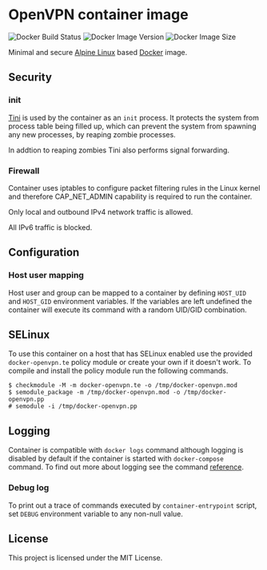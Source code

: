 # OpenVPN container image

![Docker Build Status](https://img.shields.io/docker/cloud/build/0x022b/openvpn?style=flat-square)
![Docker Image Version](https://img.shields.io/docker/v/0x022b/openvpn?sort=semver&style=flat-square)
![Docker Image Size](https://img.shields.io/docker/image-size/0x022b/openvpn?sort=semver&style=flat-square)

Minimal and secure [Alpine Linux][alpine] based [Docker][docker] image.

## Security

### init

[Tini][tini] is used by the container as an `init` process. It protects the system
from process table being filled up, which can prevent the system from spawning any
new processes, by reaping zombie processes.

In addtion to reaping zombies Tini also performs signal forwarding.

### Firewall

Container uses iptables to configure packet filtering rules in the Linux kernel
and therefore CAP_NET_ADMIN capability is required to run the container.

Only local and outbound IPv4 network traffic is allowed.

All IPv6 traffic is blocked.

## Configuration

### Host user mapping

Host user and group can be mapped to a container by defining `HOST_UID` and
`HOST_GID` environment variables. If the variables are left undefined the
container will execute its command with a random UID/GID combination.

## SELinux

To use this container on a host that has SELinux enabled use the provided
`docker-openvpn.te` policy module or create your own if it doesn't work. To
compile and install the policy module run the following commands.

```
$ checkmodule -M -m docker-openvpn.te -o /tmp/docker-openvpn.mod
$ semodule_package -m /tmp/docker-openvpn.mod -o /tmp/docker-openvpn.pp
# semodule -i /tmp/docker-openvpn.pp
```

## Logging

Container is compatible with `docker logs` command although logging is disabled
by default if the container is started with `docker-compose` command. To find
out more about logging see the command [reference][docker-logs].

### Debug log

To print out a trace of commands executed by `container-entrypoint` script,
set `DEBUG` environment variable to any non-null value.

## License

This project is licensed under the MIT License.

[alpine]: https://alpinelinux.org/
[docker]: https://www.docker.com/
[openvpn]: https://openvpn.net/
[docker-logs]: https://docs.docker.com/engine/reference/commandline/logs/
[tini]: https://github.com/krallin/tini
